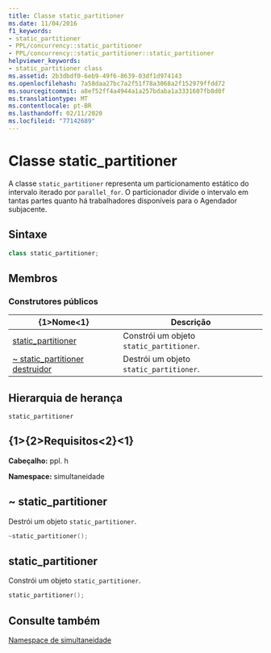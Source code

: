 ```yaml
---
title: Classe static_partitioner
ms.date: 11/04/2016
f1_keywords:
- static_partitioner
- PPL/concurrency::static_partitioner
- PPL/concurrency::static_partitioner::static_partitioner
helpviewer_keywords:
- static_partitioner class
ms.assetid: 2b3dbdf0-6eb9-49f6-8639-03df1d974143
ms.openlocfilehash: 7a58daa27bc7a2f51f78a3068a2f152979ffdd72
ms.sourcegitcommit: a8ef52ff4a4944a1a257bdaba1a3331607fb8d0f
ms.translationtype: MT
ms.contentlocale: pt-BR
ms.lasthandoff: 02/11/2020
ms.locfileid: "77142689"
---
```

# <a name="static_partitioner-class"></a>Classe static_partitioner

A classe `static_partitioner` representa um particionamento estático do intervalo iterado por `parallel_for`. O particionador divide o intervalo em tantas partes quanto há trabalhadores disponíveis para o Agendador subjacente.

## <a name="syntax"></a>Sintaxe

```cpp
class static_partitioner;
```

## <a name="members"></a>Membros

### <a name="public-constructors"></a>Construtores públicos

|{1&gt;Nome&lt;1}|Descrição|
|----------|-----------------|
|[static_partitioner](#ctor)|Constrói um objeto `static_partitioner`.|
|[~ static_partitioner destruidor](#dtor)|Destrói um objeto `static_partitioner`.|

## <a name="inheritance-hierarchy"></a>Hierarquia de herança

`static_partitioner`

## <a name="requirements"></a>{1&gt;{2&gt;Requisitos&lt;2}&lt;1}

**Cabeçalho:** ppl. h

**Namespace:** simultaneidade

## <a name="dtor"></a>~ static_partitioner

Destrói um objeto `static_partitioner`.

```cpp
~static_partitioner();
```

## <a name="ctor"></a>static_partitioner

Constrói um objeto `static_partitioner`.

```cpp
static_partitioner();
```

## <a name="see-also"></a>Consulte também

[Namespace de simultaneidade](concurrency-namespace.md)
